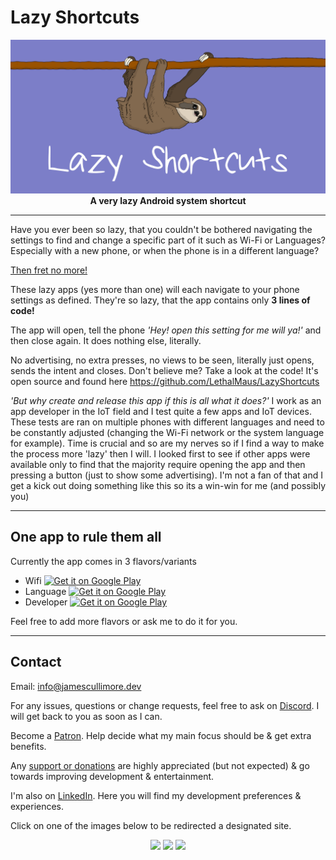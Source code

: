 # Lazy Shortcuts

<p align="center">
  <img src="https://github.com/LethalMaus/LazyShortcuts/blob/main/play_store/banner.png"><br>
  <b>A very lazy Android system shortcut</b>
</p>

---

Have you ever been so lazy, that you couldn't be bothered navigating the settings to find and change a specific part of it such as Wi-Fi or Languages? Especially with a new phone, or when the phone is in a different language?

<u>Then fret no more!</u>

These lazy apps (yes more than one) will each navigate to your phone settings as defined. They're so lazy, that the app contains only <b>3 lines of code!</b>

The app will open, tell the phone <i>'Hey! open this setting for me will ya!'</i> and then close again. It does nothing else, literally.

No advertising, no extra presses, no views to be seen, literally just opens, sends the intent and closes. Don't believe me? Take a look at the code! It's open source and found here https://github.com/LethalMaus/LazyShortcuts

<i>'But why create and release this app if this is all what it does?'</i>
I work as an app developer in the IoT field and I test quite a few apps and IoT devices. These tests are ran on multiple phones with different languages and need to be constantly adjusted (changing the Wi-Fi network or the system language for example). Time is crucial and so are my nerves so if I find a way to make the process more 'lazy' then I will. 
I looked first to see if other apps were available only to find that the majority require opening the app and then pressing a button (just to show some advertising). I'm not a fan of that and I get a kick out doing something like this so its a win-win for me (and possibly you)

---

## One app to rule them all

Currently the app comes in 3 flavors/variants
 * Wifi <a href='https://play.google.com/store/apps/details?id=com.lethalmaus.lazy_shorcuts.wifi'><img height='50px' alt='Get it on Google Play' src='https://play.google.com/intl/en_us/badges/static/images/badges/en_badge_web_generic.png'/></a>
 * Language <a href='https://play.google.com/store/apps/details?id=com.lethalmaus.lazy_shorcuts.language'><img height='50px' alt='Get it on Google Play' src='https://play.google.com/intl/en_us/badges/static/images/badges/en_badge_web_generic.png'/></a>
 * Developer <a href='https://play.google.com/store/apps/details?id=com.lethalmaus.lazy_shorcuts.developer'><img height='50px' alt='Get it on Google Play' src='https://play.google.com/intl/en_us/badges/static/images/badges/en_badge_web_generic.png'/></a>
 
Feel free to add more flavors or ask me to do it for you.

---

## Contact

Email: [info@jamescullimore.dev](mailto:info@jamescullimore.dev?subject=[GitHub]%20LazyShortcuts)

For any issues, questions or change requests, feel free to ask on [Discord](https://discord.gg/Q59afsq). I will get back to you as soon as I can.

Become a [Patron](https://www.patreon.com/LethalMaus). Help decide what my main focus should be & get extra benefits.

Any [support or donations](https://paypal.me/JamesCullimore/2,50) are highly appreciated (but not expected) & go towards improving development & entertainment.

I'm also on [LinkedIn](https://www.linkedin.com/in/james-cullimore-042ab397/). Here you will find my development preferences & experiences.

Click on one of the images below to be redirected a designated site.

<p align="center">
  <a href="https://discord.gg/Q59afsq"><img src="https://lethalmaus.github.io/StreamingYorkie/streaming_yorkie/src/main/res/drawable/discord.webp" height="60"></a>
  <a href="https://www.patreon.com/LethalMaus"><img src="https://lethalmaus.github.io/StreamingYorkie/streaming_yorkie/src/main/res/drawable/patreon.webp" height="60"></a>
  <a href="https://paypal.me/JamesCullimore/2,50"><img src="https://lethalmaus.github.io/StreamingYorkie/streaming_yorkie/src/main/res/drawable/paypal.webp" height="60"></a>
</p>
